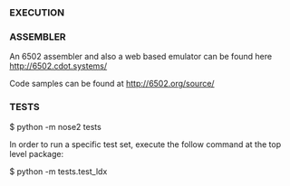 ### EXECUTION



### ASSEMBLER

An 6502 assembler and also a web based emulator can be found here http://6502.cdot.systems/

Code samples can be found at http://6502.org/source/

### TESTS

$ python -m nose2 tests

In order to run a specific test set, execute the follow command at the top level package:

$ python -m tests.test_ldx